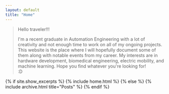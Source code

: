 ```yaml
---
layout: default
title: "Home"
---
```

> Hello traveler!!!
> 
> I'm a recent graduate in Automation Engineering with a lot of creativity and not enough time to work on all of my
> ongoing projects. This website is the place where I will hopefully document some of
> them along with notable events from my career.  My interests are
> in hardware development, biomedical engineering, electric mobility, and machine learning.
> Hope you find whatever you're looking for!  
> :D

{% if site.show_excerpts %}
  {% include home.html %}
{% else %}
  {% include archive.html title="Posts" %}
{% endif %}
